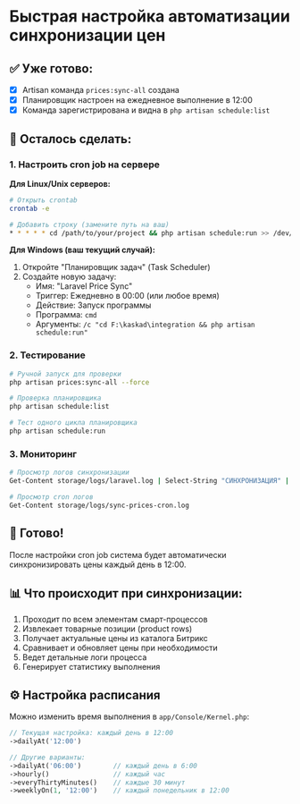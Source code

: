# Быстрая настройка автоматизации синхронизации цен

## ✅ Уже готово:
- [x] Artisan команда `prices:sync-all` создана
- [x] Планировщик настроен на ежедневное выполнение в 12:00  
- [x] Команда зарегистрирована и видна в `php artisan schedule:list`

## 🔧 Осталось сделать:

### 1. Настроить cron job на сервере

**Для Linux/Unix серверов:**
```bash
# Открыть crontab
crontab -e

# Добавить строку (замените путь на ваш)
* * * * * cd /path/to/your/project && php artisan schedule:run >> /dev/null 2>&1
```

**Для Windows (ваш текущий случай):**
1. Откройте "Планировщик задач" (Task Scheduler)
2. Создайте новую задачу:
   - Имя: "Laravel Price Sync"
   - Триггер: Ежедневно в 00:00 (или любое время)
   - Действие: Запуск программы
   - Программа: `cmd`
   - Аргументы: `/c "cd F:\kaskad\integration && php artisan schedule:run"`

### 2. Тестирование

```bash
# Ручной запуск для проверки
php artisan prices:sync-all --force

# Проверка планировщика
php artisan schedule:list

# Тест одного цикла планировщика
php artisan schedule:run
```

### 3. Мониторинг

```bash
# Просмотр логов синхронизации
Get-Content storage/logs/laravel.log | Select-String "СИНХРОНИЗАЦИЯ" | Select-Object -Last 10

# Просмотр cron логов
Get-Content storage/logs/sync-prices-cron.log
```

## 🚀 Готово!

После настройки cron job система будет автоматически синхронизировать цены каждый день в 12:00.

## 📊 Что происходит при синхронизации:

1. Проходит по всем элементам смарт-процессов
2. Извлекает товарные позиции (product rows)  
3. Получает актуальные цены из каталога Битрикс
4. Сравнивает и обновляет цены при необходимости
5. Ведет детальные логи процесса
6. Генерирует статистику выполнения

## ⚙️ Настройка расписания

Можно изменить время выполнения в `app/Console/Kernel.php`:

```php
// Текущая настройка: каждый день в 12:00
->dailyAt('12:00')

// Другие варианты:
->dailyAt('06:00')        // каждый день в 6:00
->hourly()                // каждый час  
->everyThirtyMinutes()    // каждые 30 минут
->weeklyOn(1, '12:00')    // каждый понедельник в 12:00
``` 